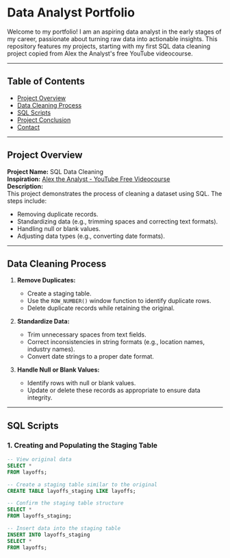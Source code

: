 # Data Analyst Portfolio

Welcome to my portfolio! I am an aspiring data analyst in the early stages of my career, passionate about turning raw data into actionable insights. This repository features my projects, starting with my first SQL data cleaning project copied from Alex the Analyst's free YouTube videocourse.

---

## Table of Contents

- [Project Overview](#project-overview)
- [Data Cleaning Process](#data-cleaning-process)
- [SQL Scripts](#sql-scripts)
- [Project Conclusion](#project-conclusion)
- [Contact](#contact)

---

## Project Overview

**Project Name:** SQL Data Cleaning  
**Inspiration:** [Alex the Analyst - YouTube Free Videocourse](https://www.youtube.com/watch?v=OT1RErkfLNQ&t=12758s)  
**Description:**  
This project demonstrates the process of cleaning a dataset using SQL. The steps include:
- Removing duplicate records.
- Standardizing data (e.g., trimming spaces and correcting text formats).
- Handling null or blank values.
- Adjusting data types (e.g., converting date formats).

---

## Data Cleaning Process

1. **Remove Duplicates:**  
   - Create a staging table.
   - Use the `ROW_NUMBER()` window function to identify duplicate rows.
   - Delete duplicate records while retaining the original.

2. **Standardize Data:**  
   - Trim unnecessary spaces from text fields.
   - Correct inconsistencies in string formats (e.g., location names, industry names).
   - Convert date strings to a proper date format.

3. **Handle Null or Blank Values:**  
   - Identify rows with null or blank values.
   - Update or delete these records as appropriate to ensure data integrity.

---

## SQL Scripts

### 1. Creating and Populating the Staging Table

```sql
-- View original data
SELECT *
FROM layoffs;

-- Create a staging table similar to the original
CREATE TABLE layoffs_staging LIKE layoffs;

-- Confirm the staging table structure
SELECT *
FROM layoffs_staging;

-- Insert data into the staging table
INSERT INTO layoffs_staging
SELECT *
FROM layoffs;

